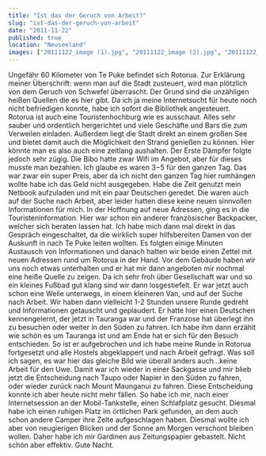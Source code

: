 ```yaml
---
title: "Ist das der Geruch von Arbeit?"
slug: "ist-das-der-geruch-von-arbeit"
date: "2011-11-22"
published: true
location: "Neuseeland"
images: ["20111122_image (1).jpg", "20111122_image (2).jpg", "20111122_image (3).jpg"]
---
```


Ungefähr 60 Kilometer von Te Puke befindet sich Rotorua. Zur Erklärung meiner Überschrift: wenn man auf die Stadt zusteuert, wird man plötzlich von dem Geruch von Schwefel überrascht. Der Grund sind die unzähligen heißen Quellen die es hier gibt.
Da ich ja meine Internetsucht für heute noch nicht befriedigen konnte, habe ich sofort die Bibliothek angesteuert. Rotorua ist auch eine Touristenhochburg wie es ausschaut. Alles sehr sauber und ordentlich hergerichtet und viele Geschäfte und Bars die zum Verweilen einladen. Außerdem liegt die Stadt direkt an einem großen See und bietet damit auch die Möglichkeit den Strand genießen zu können. Hier könnte man es also auch eine zeitlang aushalten. Der Erste Dämpfer folgte jedoch sehr zügig. Die Bibo hatte zwar Wifi im Angebot, aber für dieses musste man bezahlen. Ich glaube es waren $3-$5 für den ganzen Tag. Das war zwar ein super Preis, aber da ich nicht den ganzen Tag hier rumhängen wollte habe ich das Geld nicht ausgegeben. Habe die Zeit genutzt mein Netbook aufzuladen und mit ein paar Deutschen geredet. Die waren auch auf der Suche nach Arbeit, aber leider hatten diese keine neuen sinnvollen Informationen für mich. In der Hoffnung auf neue Adressen, ging es in die Touristeninformation. Hier war schon ein anderer französischer Backpacker, welcher sich beraten lassen hat. Ich habe mich dann mal direkt in das Gespräch eingeschaltet, da die wirklich super hilfsbereiten Damen von der Auskunft in nach Te Puke leiten wollten. Es folgten einige Minuten Austausch von Informationen und danach hatten wir beide einen Zettel mit neuen Adressen rund um Rotorua in der Hand. Vor dem Gebäude haben wir uns noch etwas unterhalten und er hat mir dann angeboten mir nochmal eine heiße Quelle zu zeigen. Da ich sehr froh über Gesellschaft war und so ein kleines Fußbad gut klang sind wir dann losgestiefelt. Er war jetzt auch schon eine Weile unterwegs, in einem kleineren Van, und auf der Suche nach Arbeit. Wir haben dann vielleicht 1-2 Stunden unsere Runde gedreht und Informationen getauscht und geplaudert. Er hatte hier einen Deutschen kennengelernt, der jetzt in Tauranga war und der Franzose hat überlegt ihn zu besuchen oder weiter in den Süden zu fahren. Ich habe ihm dann erzählt wie schön es um Tauranga ist und am Ende hat er sich für den Besuch entschieden. So ist er aufgebrochen und ich habe meine Runde in Rotorua fortgesetzt und alle Hostels abgeklappert und nach Arbeit gefragt.
Was soll ich sagen, es war hier das gleiche Bild wie überall anders auch...keine Arbeit für den Uwe. Damit war ich wieder in einer Sackgasse und mir blieb jetzt die Entscheidung nach Taupo oder Napier in den Süden zu fahren, oder wieder zurück nach Mount Maunganui zu fahren. Diese Entscheidung konnte ich aber heute nicht mehr fällen. So habe ich mir, nach einer Internetsession an der Mobil-Tankstelle, einen Schlafplatz gesucht. Diesmal habe ich einen ruhigen Platz im örtlichen Park gefunden, an dem auch schon andere Camper ihre Zelte aufgeschlagen haben. Diesmal wollte ich aber von neugierigen Blicken und der Sonne am Morgen verschont bleiben wollen. Daher habe ich mir Gardinen aus Zeitungspapier gebastelt. Nicht schön aber effektiv. Gute Nacht.